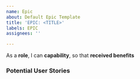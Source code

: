 ```yaml
---
name: Epic
about: Default Epic Template
title: 'EPIC: <TITLE>'
labels: EPIC
assignees: ''

---
```


As a **role**, I can **capability**, so that **received benefits**

### Potential User Stories
